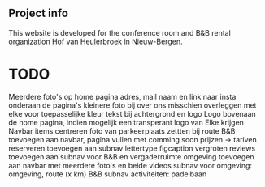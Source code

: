 ## Project info
This website is developed for the conference room and B&B rental organization Hof van Heulerbroek in Nieuw-Bergen.


# TODO 
Meerdere foto's op home pagina
adres, mail naam en link naar insta onderaan de pagina's
kleinere foto bij over ons
misschien overleggen met elke voor toepasselijke kleur tekst bij achtergrond en logo
Logo bovenaan de home pagina, indien mogelijk een transperant logo van Elke krijgen
Navbar items centreren
foto van parkeerplaats zettten bij route
B&B toevoegen aan navbar, pagina vullen met comming soon
prijzen -> tariven
reserveren toevoegen aan subnav
lettertype figcaption vergroten
reviews toevoegen aan subnav voor B&B en vergaderruimte
omgeving toevoegen aan navbar met meerdere foto's en beide videos
subnav voor omgeving: omgeving, route (x km)
B&B subnav activiteiten: padelbaan